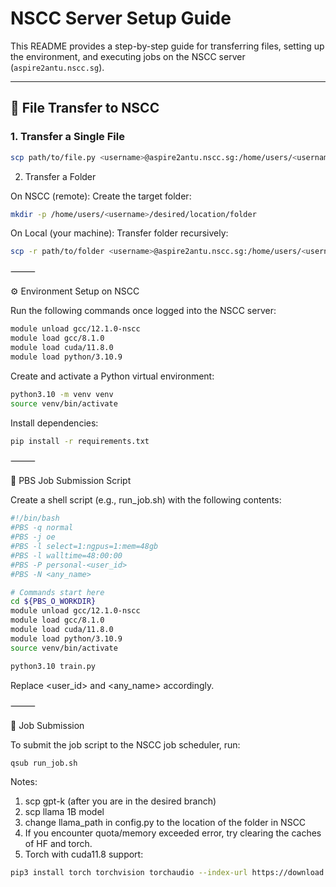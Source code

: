 # NSCC Server Setup Guide

This README provides a step-by-step guide for transferring files, setting up the environment, and executing jobs on the NSCC server (`aspire2antu.nscc.sg`).

---

## 📁 File Transfer to NSCC

### 1. Transfer a Single File

```bash
scp path/to/file.py <username>@aspire2antu.nscc.sg:/home/users/<username>/desired/location
```

2. Transfer a Folder

On NSCC (remote): Create the target folder:
```bash
mkdir -p /home/users/<username>/desired/location/folder
```
On Local (your machine): Transfer folder recursively:
```bash
scp -r path/to/folder <username>@aspire2antu.nscc.sg:/home/users/<username>/desired/location
```


⸻

⚙️ Environment Setup on NSCC

Run the following commands once logged into the NSCC server:
```bash
module unload gcc/12.1.0-nscc
module load gcc/8.1.0
module load cuda/11.8.0
module load python/3.10.9
```
Create and activate a Python virtual environment:
```bash
python3.10 -m venv venv
source venv/bin/activate
```
Install dependencies:
```bash
pip install -r requirements.txt
```


⸻

📜 PBS Job Submission Script

Create a shell script (e.g., run_job.sh) with the following contents:

```bash
#!/bin/bash
#PBS -q normal
#PBS -j oe
#PBS -l select=1:ngpus=1:mem=48gb
#PBS -l walltime=48:00:00
#PBS -P personal-<user_id>
#PBS -N <any_name>

# Commands start here
cd ${PBS_O_WORKDIR}
module unload gcc/12.1.0-nscc
module load gcc/8.1.0
module load cuda/11.8.0
module load python/3.10.9
source venv/bin/activate

python3.10 train.py
```
Replace <user_id> and <any_name> accordingly.

⸻

🚀 Job Submission

To submit the job script to the NSCC job scheduler, run:

```bash
qsub run_job.sh
```

Notes:
1. scp gpt-k (after you are in the desired branch)
2. scp llama 1B model
3. change llama_path in config.py to the location of the folder in NSCC
4. If you encounter quota/memory exceeded error, try clearing the caches of HF and torch.
5. Torch with cuda11.8 support: 
```bash
pip3 install torch torchvision torchaudio --index-url https://download.pytorch.org/whl/cu118
```